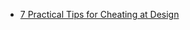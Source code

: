 - [7 Practical Tips for Cheating at Design](https://medium.com/refactoring-ui/7-practical-tips-for-cheating-at-design-40c736799886)

